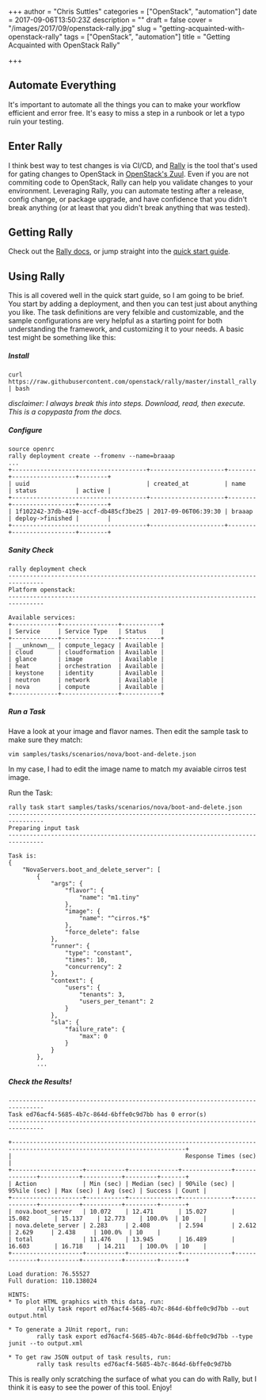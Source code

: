 +++
author = "Chris Suttles"
categories = ["OpenStack", "automation"]
date = 2017-09-06T13:50:23Z
description = ""
draft = false
cover = "/images/2017/09/openstack-rally.jpg"
slug = "getting-acquainted-with-openstack-rally"
tags = ["OpenStack", "automation"]
title = "Getting Acquainted with OpenStack Rally"

+++


## Automate Everything

It's important to automate all the things you can to make your workflow efficient and error free. It's easy to miss a step in a runbook or let a typo ruin your testing.

## Enter Rally

I think best way to test changes is via CI/CD, and [Rally](https://wiki.openstack.org/wiki/Rally) is the tool that's used for gating changes to OpenStack in [OpenStack's Zuul](http://status.openstack.org/zuul/). Even if you are not commiting code to OpenStack, Rally can help you validate changes to your environment. Leveraging Rally, you can automate testing after a release, config change, or package upgrade, and have confidence that you didn't break anything (or at least that you didn't break anything that was tested).

## Getting Rally

Check out the [Rally docs](http://docs.xrally.xyz/projects/openstack/en/latest/), or jump straight into the [quick start guide](http://docs.xrally.xyz/projects/openstack/en/latest/quick_start/tutorial.html).

## Using Rally

This is all covered well in the quick start guide, so I am going to be brief. You start by adding a deployment, and then you can test just about anything you like. The task  definitions are very felxible and customizable, and the sample configurations are very helpful as a starting point for both understanding the framework, and customizing it to your needs. A basic test might be something like this:

##### Install
```
curl https://raw.githubusercontent.com/openstack/rally/master/install_rally.sh | bash
```

_disclaimer: I always break this into steps. Download, read, then execute. This is a copypasta from the docs._

##### Configure

```
source openrc
rally deployment create --fromenv --name=braaap
...
+--------------------------------------+---------------------+--------+------------------+--------+
| uuid                                 | created_at          | name   | status           | active |
+--------------------------------------+---------------------+--------+------------------+--------+
| 1f102242-37db-419e-accf-db485cf3be25 | 2017-09-06T06:39:30 | braaap | deploy->finished |        |
+--------------------------------------+---------------------+--------+------------------+--------+
```

##### Sanity Check

```
rally deployment check
--------------------------------------------------------------------------------
Platform openstack:
--------------------------------------------------------------------------------

Available services:
+-------------+----------------+-----------+
| Service     | Service Type   | Status    |
+-------------+----------------+-----------+
| __unknown__ | compute_legacy | Available |
| cloud       | cloudformation | Available |
| glance      | image          | Available |
| heat        | orchestration  | Available |
| keystone    | identity       | Available |
| neutron     | network        | Available |
| nova        | compute        | Available |
+-------------+----------------+-----------+
```

##### Run a Task

Have a look at your image and flavor names. Then edit the sample task to make sure they match:

`vim samples/tasks/scenarios/nova/boot-and-delete.json`

In my case, I had to edit the image name to match my avaiable cirros test image.

Run the Task:

```
rally task start samples/tasks/scenarios/nova/boot-and-delete.json
--------------------------------------------------------------------------------
Preparing input task
--------------------------------------------------------------------------------

Task is:
{
    "NovaServers.boot_and_delete_server": [
        {
            "args": {
                "flavor": {
                    "name": "m1.tiny"
                },
                "image": {
                    "name": "^cirros.*$"
                },
                "force_delete": false
            },
            "runner": {
                "type": "constant",
                "times": 10,
                "concurrency": 2
            },
            "context": {
                "users": {
                    "tenants": 3,
                    "users_per_tenant": 2
                }
            },
            "sla": {
                "failure_rate": {
                    "max": 0
                }
            }
        },
        ...
  ```
        
##### Check the Results!

```
--------------------------------------------------------------------------------
Task ed76acf4-5685-4b7c-864d-6bffe0c9d7bb has 0 error(s)
--------------------------------------------------------------------------------

+-----------------------------------------------------------------------------------------------------------------------+
|                                                 Response Times (sec)                                                  |
+--------------------+-----------+--------------+--------------+--------------+-----------+-----------+---------+-------+
| Action             | Min (sec) | Median (sec) | 90%ile (sec) | 95%ile (sec) | Max (sec) | Avg (sec) | Success | Count |
+--------------------+-----------+--------------+--------------+--------------+-----------+-----------+---------+-------+
| nova.boot_server   | 10.072    | 12.471       | 15.027       | 15.082       | 15.137    | 12.773    | 100.0%  | 10    |
| nova.delete_server | 2.283     | 2.408        | 2.594        | 2.612        | 2.629     | 2.438     | 100.0%  | 10    |
| total              | 11.476    | 13.945       | 16.489       | 16.603       | 16.718    | 14.211    | 100.0%  | 10    |
+--------------------+-----------+--------------+--------------+--------------+-----------+-----------+---------+-------+

Load duration: 76.55527
Full duration: 110.138024

HINTS:
* To plot HTML graphics with this data, run:
        rally task report ed76acf4-5685-4b7c-864d-6bffe0c9d7bb --out output.html

* To generate a JUnit report, run:
        rally task export ed76acf4-5685-4b7c-864d-6bffe0c9d7bb --type junit --to output.xml

* To get raw JSON output of task results, run:
        rally task results ed76acf4-5685-4b7c-864d-6bffe0c9d7bb
```

This is really only scratching the surface of what you can do with Rally, but I think it is easy to see the power of this tool. Enjoy!


